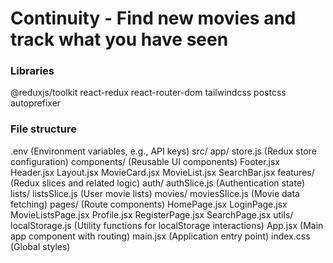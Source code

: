 # Continuity - Find new movies and track what you have seen

### Libraries

@reduxjs/toolkit react-redux react-router-dom tailwindcss postcss autoprefixer

### File structure

.env (Environment variables, e.g., API keys)
src/
    app/
        store.js (Redux store configuration)
    components/ (Reusable UI components)
        Footer.jsx
        Header.jsx
        Layout.jsx
        MovieCard.jsx
        MovieList.jsx
        SearchBar.jsx
    features/ (Redux slices and related logic)
        auth/
            authSlice.js (Authentication state)
        lists/
            listsSlice.js (User movie lists)
        movies/
            moviesSlice.js (Movie data fetching)
    pages/ (Route components)
        HomePage.jsx
        LoginPage.jsx
        MovieListsPage.jsx
        Profile.jsx
        RegisterPage.jsx
        SearchPage.jsx
    utils/
        localStorage.js (Utility functions for localStorage interactions)
    App.jsx (Main app component with routing)
    main.jsx (Application entry point)
    index.css (Global styles)